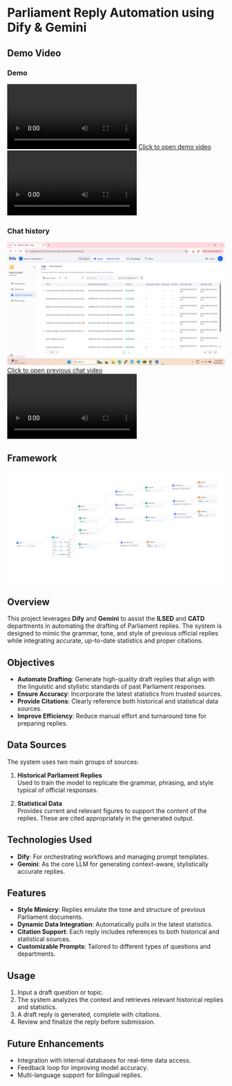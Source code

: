 # Parliament Reply Automation using Dify & Gemini

## Demo Video
### Demo
![alt text](<demo.mp4>)
<a href="demo.mp4">Click to open demo video</a>
<video controls src="demo.mp4" title="DEMO"></video>

### Chat history
![alt text](<Screenshot 2025-10-27 125322.png>)
<a href="previous-chat.mp4">Click to open previous chat video</a>
<video controls src="previous-chat.mp4" title="Previous Chat"></video>

## Framework
![alt text](<ILSED OS.png>)

## Overview

This project leverages **Dify** and **Gemini** to assist the **ILSED** and **CATD** departments in automating the drafting of Parliament replies. The system is designed to mimic the grammar, tone, and style of previous official replies while integrating accurate, up-to-date statistics and proper citations.

## Objectives

- **Automate Drafting**: Generate high-quality draft replies that align with the linguistic and stylistic standards of past Parliament responses.
- **Ensure Accuracy**: Incorporate the latest statistics from trusted sources.
- **Provide Citations**: Clearly reference both historical and statistical data sources.
- **Improve Efficiency**: Reduce manual effort and turnaround time for preparing replies.

## Data Sources

The system uses two main groups of sources:

1. **Historical Parliament Replies**  
   Used to train the model to replicate the grammar, phrasing, and style typical of official responses.

2. **Statistical Data**  
   Provides current and relevant figures to support the content of the replies. These are cited appropriately in the generated output.

## Technologies Used

- **Dify**: For orchestrating workflows and managing prompt templates.
- **Gemini**: As the core LLM for generating context-aware, stylistically accurate replies.

## Features

- **Style Mimicry**: Replies emulate the tone and structure of previous Parliament documents.
- **Dynamic Data Integration**: Automatically pulls in the latest statistics.
- **Citation Support**: Each reply includes references to both historical and statistical sources.
- **Customizable Prompts**: Tailored to different types of questions and departments.

## Usage

1. Input a draft question or topic.
2. The system analyzes the context and retrieves relevant historical replies and statistics.
3. A draft reply is generated, complete with citations.
4. Review and finalize the reply before submission.

## Future Enhancements

- Integration with internal databases for real-time data access.
- Feedback loop for improving model accuracy.
- Multi-language support for bilingual replies.
